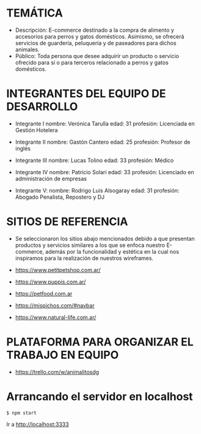 # TEMÁTICA
- Descripción: E-commerce destinado a la compra de alimento y accesorios para perros y gatos domésticos. Asimismo, se ofrecerá servicios de guardería, peluquería y de paseadores para dichos animales.
- Público: Toda persona que desee adquirir un producto o servicio ofrecido para sí o para terceros relacionado a perros y gatos domésticos. 

# INTEGRANTES DEL EQUIPO DE DESARROLLO

- Integrante I
nombre: Verónica Tarulla
edad: 31
profesión: Licenciada en Gestión Hotelera

- Integrante II
nombre: Gastón Cantero
edad: 25
profesión: Profesor de inglés

- Integrante III
nombre: Lucas Tolino
edad: 33
profesión: Médico

- Integrante IV
nombre: Patricio Solari
edad: 33
profesión: Licenciado en administración de empresas

- Integrante V:
nombre: Rodrigo Luis Alsogaray
edad: 31
profesión: Abogado Penalista, Repostero y DJ

# SITIOS DE REFERENCIA

- Se seleccionaron los sitios abajo mencionados debido a que presentan productos y servicios similares a los que se enfoca nuestro E-commerce, además por la funcionalidad y estética en la cual nos inspiramos para la realización de nuestros wireframes.

- https://www.petitpetshop.com.ar/
- https://www.puppis.com.ar/
- https://petfood.com.ar
- https://mispichos.com/#navbar
- https://www.natural-life.com.ar/

# PLATAFORMA PARA ORGANIZAR EL TRABAJO EN EQUIPO
- https://trello.com/w/animalitosdg


# Arrancando el servidor en localhost

```terminal
$ npm start
```

Ir a [http://localhost:3333](http://localhost:3333)
